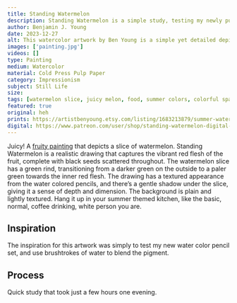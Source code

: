 ```yaml
---
title: Standing Watermelon
description: Standing Watermelon is a simple study, testing my newly purchased watercolor pencil set, while also incorporating brushstrokes of water.
author: Benjamin J. Young
date: 2023-12-27
alt: This watercolor artwork by Ben Young is a simple yet detailed depiction of a single slice of watermelon with a bright red flesh, black seeds, and a green rind, set against a plain background.
images: ['painting.jpg']
videos: []
type: Painting
medium: Watercolor
material: Cold Press Pulp Paper
category: Impressionism
subject: Still Life
size: 
tags: [watermelon slice, juicy melon, food, summer colors, colorful spalshes, black seeds, watercolor paint, hybrid impressionism, still life art]
featured: true
original: heh
prints: https://artistbenyoung.etsy.com/listing/1683213879/summer-watermelon-slice-canvas-painting
digital: https://www.patreon.com/user/shop/standing-watermelon-digital-download-139622
---
```


Juicy! A [fruity painting](https://artincontext.org/famous-fruit-paintings/) that depicts a slice of watermelon. Standing Watermelon is a realistic drawing that captures the vibrant red flesh of the fruit, complete with black seeds scattered throughout. The watermelon slice has a green rind, transitioning from a darker green on the outside to a paler green towards the inner red flesh. The drawing has a textured appearance from the water colored pencils, and there’s a gentle shadow under the slice, giving it a sense of depth and dimension. The background is plain and lightly textured. Hang it up in your summer themed kitchen, like the basic, normal, coffee drinking, white person you are.

## Inspiration ##

The inspiration for this artwork was simply to test my new water color pencil set, and use brushtrokes of water to blend the pigment.

## Process ##

Quick study that took just a few hours one evening.